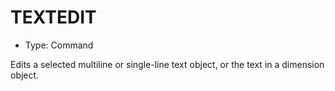 # TEXTEDIT

- Type: Command

Edits a selected multiline or single-line text object, or the text in a dimension object.
